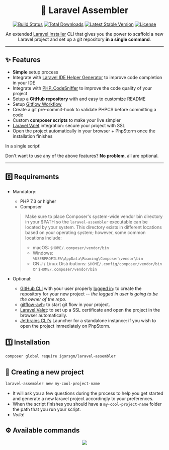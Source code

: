 <h1 align="center">🧰 Laravel Assembler</h1>

<p align="center">
  <a href="https://github.com/laravel-zero/framework/actions"><img src="https://img.shields.io/github/workflow/status/laravel-zero/framework/Tests.svg" alt="Build Status"></img></a>
  <a href="https://packagist.org/packages/laravel-zero/framework"><img src="https://img.shields.io/packagist/dt/laravel-zero/framework.svg" alt="Total Downloads"></a>
  <a href="https://packagist.org/packages/laravel-zero/framework"><img src="https://img.shields.io/packagist/v/laravel-zero/framework.svg?label=stable" alt="Latest Stable Version"></a>
  <a href="https://packagist.org/packages/laravel-zero/framework"><img src="https://img.shields.io/packagist/l/laravel-zero/framework.svg" alt="License"></a>
</p>

<p align="center">An extended <a href="https://laravel.com/docs/8.x/installation#the-laravel-installer" target="_blank">Laravel Installer</a> CLI that gives you the power to scaffold a new Laravel project and set up a git repository <b>in a single command</b>.</p>

<hr/>

## ✨ Features
- **Simple** setup process
- Integrate with [Laravel IDE Helper Generator](https://github.com/barryvdh/laravel-ide-helper) to improve code completion in your IDE   
- Integrate with [PHP_CodeSniffer](https://github.com/squizlabs/PHP_CodeSniffer) to improve the code quality of your project
- Setup a **GitHub repository** with and easy to customize README
- Setup [Gitflow Workflow](https://www.atlassian.com/git/tutorials/comparing-workflows/gitflow-workflow) 
- Create a git pre-commit-hook to validate PHPCS before committing a code  
- Custom **composer scripts** to make your live simpler
- [Laravel Valet](https://laravel.com/docs/master/valet) integration: secure your project with SSL
- Open the project automatically in your browser + PhpStorm once the installation finishes 

In a single script!

Don't want to use any of the above features? **No problem**, all are optional.

------

## 0️⃣ Requirements

- Mandatory:
    - PHP 7.3 or higher
    - Composer

    > Make sure to place Composer's system-wide vendor bin directory in your $PATH so the `laravel-assembler` executable can be located by your system.
    This directory exists in different locations based on your operating system; however, some common locations include:
    > - macOS: `$HOME/.composer/vendor/bin`
    > - Windows: `%USERPROFILE%\AppData\Roaming\Composer\vendor\bin`
    > - GNU / Linux Distributions: `$HOME/.config/composer/vendor/bin` or `$HOME/.composer/vendor/bin`

- Optional:
    - [GitHub CLI](https://cli.github.com) with your user properly [logged in](https://cli.github.com/manual/gh_auth_login): to create the repository for your new project -- *the logged in user is going to be the owner of the repo*.
    - [gitflow-avh](https://github.com/petervanderdoes/gitflow-avh): to start git flow in your project.
    - [Laravel Valet](https://laravel.com/docs/master/valet): to set up a SSL certificate and open the project in the browser automatically.
    - [Jetbrains CLI's](https://www.jetbrains.com/help/phpstorm/working-with-the-ide-features-from-command-line.html) Launcher for a standalone instance: if you wish to open the project immediately on PhpStorm.   

## 1️⃣ Installation

```sh
composer global require igorsgm/laravel-assembler
```

## 🚀 Creating a new project

```sh
laravel-assembler new my-cool-project-name
```
- It will ask you a few questions during the process to help you get started and generate a new laravel project accordingly to your preferences.
- When the script finishes you should have a `my-cool-project-name` folder the path that you run your script.
- *Voilà!*

## ⚙️ Available commands

<p align="center"><img src="https://user-images.githubusercontent.com/14129843/107868814-3cad1000-6e3c-11eb-9fcd-ea3ac03df7a7.png" /></p>
